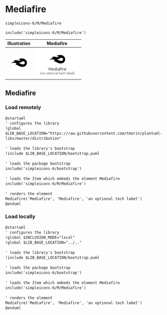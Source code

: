 # Mediafire


```text
simpleicons-6/M/Mediafire
```

```text
include('simpleicons-6/M/Mediafire')
```



| Illustration | Mediafire |
| :---: | :---: |
| ![illustration for Illustration](../../simpleicons-6/M/Mediafire.png) | ![illustration for Mediafire](../../simpleicons-6/M/Mediafire.Local.png) |




## Mediafire

### Load remotely
```plantuml
@startuml
' configures the library
!global $LIB_BASE_LOCATION="https://raw.githubusercontent.com/tmorin/plantuml-libs/master/distribution"

' loads the library's bootstrap
!include $LIB_BASE_LOCATION/bootstrap.puml

' loads the package bootstrap
include('simpleicons-6/bootstrap')

' loads the Item which embeds the element Mediafire
include('simpleicons-6/M/Mediafire')

' renders the element
Mediafire('Mediafire', 'Mediafire', 'an optional tech label')
@enduml
```

### Load locally
```plantuml
@startuml
' configures the library
!global $INCLUSION_MODE="local"
!global $LIB_BASE_LOCATION="../.."

' loads the library's bootstrap
!include $LIB_BASE_LOCATION/bootstrap.puml

' loads the package bootstrap
include('simpleicons-6/bootstrap')

' loads the Item which embeds the element Mediafire
include('simpleicons-6/M/Mediafire')

' renders the element
Mediafire('Mediafire', 'Mediafire', 'an optional tech label')
@enduml
```


